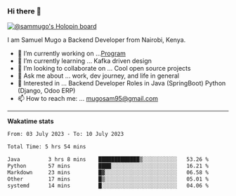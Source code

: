 ### Hi there 👋

[![@sammugo's Holopin board](https://holopin.me/sammugo)](https://holopin.io/@sammugo)

I am Samuel Mugo a Backend Developer from Nairobi, Kenya.

<!--
**sam-mugo/sam-mugo** is a ✨ _special_ ✨ repository because its `README.md` (this file) appears on your GitHub profile.
-->



- 🔭 I’m currently working on ...[Program](https://github.com/sam-mugo/program)
- 🌱 I’m currently learning ... Kafka driven design
- 👯 I’m looking to collaborate on ... Cool open source projects
- 💬 Ask me about ... work, dev journey, and life in general
- 💼 Interested in ... Backend Developer Roles in Java (SpringBoot) Python (Django, Odoo ERP)
- 📫 How to reach me: ... [mugosam95@gmail.com](mailto:mugosam95@gmail.com)

-------
**Wakatime stats**
<!--START_SECTION:waka-->

```txt
From: 03 July 2023 - To: 10 July 2023

Total Time: 5 hrs 54 mins

Java         3 hrs 8 mins    █████████████▒░░░░░░░░░░░   53.26 %
Python       57 mins         ████░░░░░░░░░░░░░░░░░░░░░   16.21 %
Markdown     23 mins         █▓░░░░░░░░░░░░░░░░░░░░░░░   06.58 %
Other        17 mins         █▒░░░░░░░░░░░░░░░░░░░░░░░   05.01 %
systemd      14 mins         █░░░░░░░░░░░░░░░░░░░░░░░░   04.06 %
```

<!--END_SECTION:waka-->





